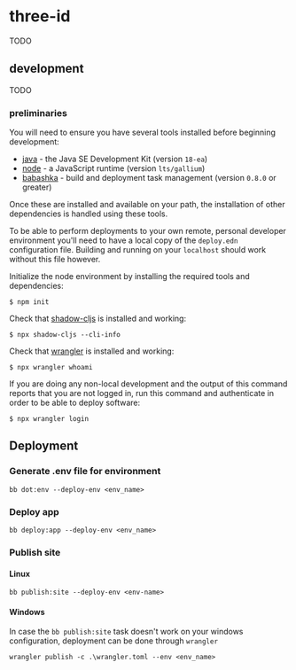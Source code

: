 # three-id

TODO

## development

TODO

### preliminaries

You will need to ensure you have several tools installed before beginning development:

- [java](https://www.oracle.com/java/technologies/downloads/) - the Java SE Development Kit (version `18-ea`)
- [node](https://nodejs.org/en/) - a JavaScript runtime (version `lts/gallium`)
- [babashka](https://babashka.org/) - build and deployment task management (version `0.8.0` or greater)

Once these are installed and available on your path, the installation of other dependencies is handled using these tools.

To be able to perform deployments to your own remote, personal developer environment you'll need to have a local copy of the `deploy.edn` configuration file. Building and running on your `localhost` should work without this file however.

Initialize the node environment by installing the required tools and dependencies:

```shell
$ npm init
```

Check that [shadow-cljs](https://github.com/thheller/shadow-cljs) is installed and working:

```shell
$ npx shadow-cljs --cli-info
```

Check that [wrangler](https://github.com/cloudflare/wrangler) is installed and working:

```shell
$ npx wrangler whoami
```

If you are doing any non-local development and the output of this command reports that you are not logged in, run this command and authenticate in order to be able to deploy software:

```shell
$ npx wrangler login
```

## Deployment

### Generate .env file for environment

`bb dot:env --deploy-env <env_name>`

### Deploy app

`bb deploy:app --deploy-env <env_name>`

### Publish site

#### Linux

`bb publish:site --deploy-env <env-name>`

#### Windows

In case the `bb publish:site` task doesn't work on your windows configuration,
deployment can be done through `wrangler`

`wrangler publish -c .\wrangler.toml --env <env_name>`
